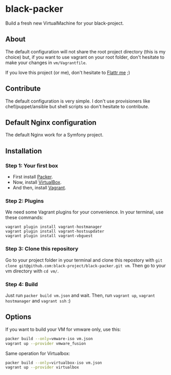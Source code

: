 black-packer
============

Build a fresh new VirtualMachine for your black-project.

## About

The default configuration will not share the root project directory (this is my choice) but, if you want to use vagrant
 on your root folder, don't hesitate to make your changes in `vm/Vagrantfile`.
 
If you love this project (or me), don't hesitate to [Flattr me][4] ;)

## Contribute

The default configuration is very simple. I don't use provisioners like chef/puppet/ansible but shell scripts so don't hesitate
to contribute.

## Default Nginx configuration

The default Nginx work for a Symfony project.

## Installation

### Step 1: Your first box

- First install [Packer][1].
- Now, install [VirtualBox][2].
- And then, install [Vagrant][3].

### Step 2: Plugins

We need some Vagrant plugins for your convenience. In your terminal, use these commands:

```
vagrant plugin install vagrant-hostmanager
vagrant plugin install vagrant-hostsupdater
vagrant plugin install vagrant-vbguest
```

### Step 3: Clone this repository

Go to your project folder in your terminal and clone this repostory with `git clone git@github.com:black-project/black-packer.git vm`.
Then go to your vm directory with `cd vm/`.

### Step 4: Build
Just run `packer build vm.json` and wait.
Then, run `vagrant up`, `vagrant hostmanager` and `vagrant ssh` :)

## Options

If you want to build your VM for vmware only, use this:

```bash
packer build --only=vmware-iso vm.json
vagrant up --provider vmware_fusion
```

Same operation for Virtualbox:

```bash
packer build --only=virtualbox-iso vm.json
vagrant up --provider virtualbox
```


[1]: http://www.packer.io
[2]: https://www.virtualbox.org/wiki/Downloads
[3]: http://www.vagrantup.com/
[4]: https://flattr.com/profile/alexandre.balmes
